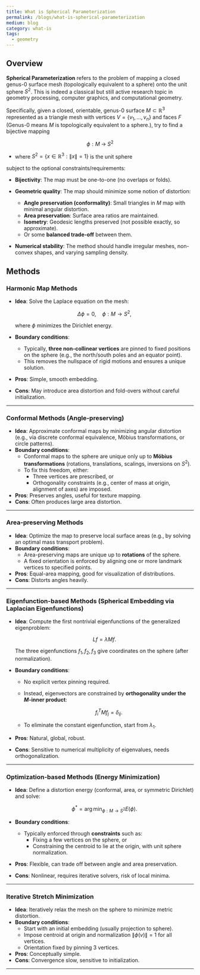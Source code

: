 ```yaml
---
title: What is Spherical Parameterization
permalink: /blogs/what-is-spherical-parameterization
medium: blog
category: what-is
tags: 
  - geometry
---
```


## Overview

**Spherical Parameterization** refers to the problem of mapping a closed genus-0 surface mesh (topologically equivalent to a sphere) onto the unit sphere $S^2$. This is indeed a classical but still active research topic in geometry processing, computer graphics, and computational geometry. 

Specifically, given a closed, orientable, genus-0 surface $M \subset \mathbb{R}^3$ represented as a triangle mesh with vertices $V = \{v_1, \dots, v_n\}$ and faces $F$ (Genus-0 means $M$ is topologically equivalent to a sphere.), try to find a bijective mapping

$$
\phi : M \;\to\; S^2
$$

* where $S^2 = \{ x \in \mathbb{R}^3 : \|x\| = 1 \}$ is the unit sphere

subject to the optional constraints/requirements:

* **Bijectivity**: The map must be one-to-one (no overlaps or folds).
* **Geometric quality**: The map should minimize some notion of distortion:

   * **Angle preservation (conformality)**: Small triangles in $M$ map with minimal angular distortion.
   * **Area preservation**: Surface area ratios are maintained.
   * **Isometry**: Geodesic lengths preserved (not possible exactly, so approximate).
   * Or some **balanced trade-off** between them.
* **Numerical stability**: The method should handle irregular meshes, non-convex shapes, and varying sampling density.

## Methods

### Harmonic Map Methods

* **Idea**: Solve the Laplace equation on the mesh:

  $$
  \Delta \phi = 0, \quad \phi: M \to S^2,
  $$

  where $\phi$ minimizes the Dirichlet energy.
* **Boundary conditions**:
  * Typically, **three non-collinear vertices** are pinned to fixed positions on the sphere (e.g., the north/south poles and an equator point).
  * This removes the nullspace of rigid motions and ensures a unique solution.
* **Pros**: Simple, smooth embedding.
* **Cons**: May introduce area distortion and fold-overs without careful initialization.

---

### Conformal Methods (Angle-preserving)

* **Idea**: Approximate conformal maps by minimizing angular distortion (e.g., via discrete conformal equivalence, Möbius transformations, or circle patterns).
* **Boundary conditions**:
  * Conformal maps to the sphere are unique only up to **Möbius transformations** (rotations, translations, scalings, inversions on $S^2$).
  * To fix this freedom, either:
    * Three vertices are prescribed, or
    * Orthogonality constraints (e.g., center of mass at origin, alignment of axes) are imposed.
* **Pros**: Preserves angles, useful for texture mapping.
* **Cons**: Often produces large area distortion.

---

### Area-preserving Methods

* **Idea**: Optimize the map to preserve local surface areas (e.g., by solving an optimal mass transport problem).
* **Boundary conditions**:
  * Area-preserving maps are unique up to **rotations** of the sphere.
  * A fixed orientation is enforced by aligning one or more landmark vertices to specified points.
* **Pros**: Equal-area mapping, good for visualization of distributions.
* **Cons**: Distorts angles heavily.

---

### Eigenfunction-based Methods (Spherical Embedding via Laplacian Eigenfunctions)

* **Idea**: Compute the first nontrivial eigenfunctions of the generalized eigenproblem:

  $$
  L f = \lambda M f.
  $$

  The three eigenfunctions $f_1, f_2, f_3$ give coordinates on the sphere (after normalization).
* **Boundary conditions**:
  * No explicit vertex pinning required.
  * Instead, eigenvectors are constrained by **orthogonality under the $M$-inner product**:

    $$
    f_i^T M f_j = \delta_{ij}.
    $$
  * To eliminate the constant eigenfunction, start from $\lambda_1$.
* **Pros**: Natural, global, robust.
* **Cons**: Sensitive to numerical multiplicity of eigenvalues, needs orthogonalization.

---

### Optimization-based Methods (Energy Minimization)

* **Idea**: Define a distortion energy (conformal, area, or symmetric Dirichlet) and solve:

  $$
  \phi^* = \arg\min_{\phi : M \to S^2} E(\phi).
  $$

* **Boundary conditions**:
  * Typically enforced through **constraints** such as:
    * Fixing a few vertices on the sphere, or
    * Constraining the centroid to lie at the origin, with unit sphere normalization.
* **Pros**: Flexible, can trade off between angle and area preservation.
* **Cons**: Nonlinear, requires iterative solvers, risk of local minima.

---

### Iterative Stretch Minimization

* **Idea**: Iteratively relax the mesh on the sphere to minimize metric distortion.
* **Boundary conditions**:
  * Start with an initial embedding (usually projection to sphere).
  * Impose centroid at origin and normalization $\|\phi(v)\| = 1$ for all vertices.
  * Orientation fixed by pinning 3 vertices.
* **Pros**: Conceptually simple.
* **Cons**: Convergence slow, sensitive to initialization.

---
